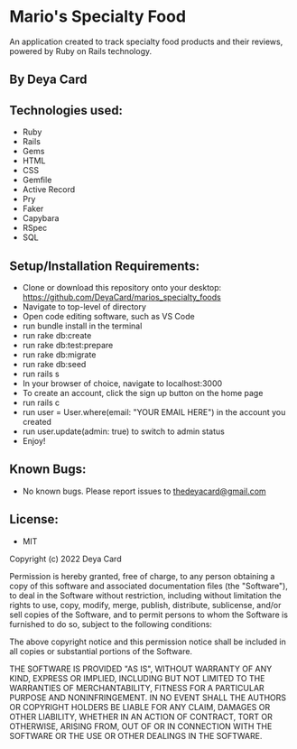 # Mario's Specialty Food

An application created to track specialty food products and their reviews, powered by Ruby on Rails technology. 

## By Deya Card

## Technologies used:
* Ruby
* Rails
* Gems
* HTML
* CSS
* Gemfile
* Active Record
* Pry
* Faker
* Capybara
* RSpec
* SQL



## Setup/Installation Requirements:
* Clone or download this repository onto your desktop: https://github.com/DeyaCard/marios_specialty_foods
* Navigate to top-level of directory
* Open code editing software, such as VS Code
* run bundle install in the terminal
* run rake db:create
* run rake db:test:prepare
* run rake db:migrate
* run rake db:seed
* run rails s
* In your browser of choice, navigate to localhost:3000
* To create an account, click the sign up button on the home page
* run rails c
* run user = User.where(email: "YOUR EMAIL HERE") in the account you created
* run user.update(admin: true) to switch to admin status
* Enjoy!



## Known Bugs:
* No known bugs. Please report issues to thedeyacard@gmail.com


## License: 
* MIT

Copyright (c) 2022 Deya Card

Permission is hereby granted, free of charge, to any person obtaining a copy of this software and associated documentation files (the "Software"), to deal in the Software without restriction, including without limitation the rights to use, copy, modify, merge, publish, distribute, sublicense, and/or sell copies of the Software, and to permit persons to whom the Software is furnished to do so, subject to the following conditions:

The above copyright notice and this permission notice shall be included in all copies or substantial portions of the Software.

THE SOFTWARE IS PROVIDED "AS IS", WITHOUT WARRANTY OF ANY KIND, EXPRESS OR IMPLIED, INCLUDING BUT NOT LIMITED TO THE WARRANTIES OF MERCHANTABILITY, FITNESS FOR A PARTICULAR PURPOSE AND NONINFRINGEMENT. IN NO EVENT SHALL THE AUTHORS OR COPYRIGHT HOLDERS BE LIABLE FOR ANY CLAIM, DAMAGES OR OTHER LIABILITY, WHETHER IN AN ACTION OF CONTRACT, TORT OR OTHERWISE, ARISING FROM, OUT OF OR IN CONNECTION WITH THE SOFTWARE OR THE USE OR OTHER DEALINGS IN THE SOFTWARE.